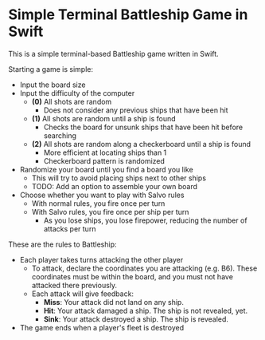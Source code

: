 # Simple Terminal Battleship Game in Swift
This is a simple terminal-based Battleship game written in Swift.

Starting a game is simple:
- Input the board size
- Input the difficulty of the computer
    - **(0)** All shots are random
        - Does not consider any previous ships that have been hit
    - **(1)** All shots are random until a ship is found
        - Checks the board for unsunk ships that have been hit before searching
    - **(2)** All shots are random along a checkerboard until a ship is found
        - More efficient at locating ships than 1
        - Checkerboard pattern is randomized
- Randomize your board until you find a board you like
    - This will try to avoid placing ships next to other ships
    - TODO: Add an option to assemble your own board
- Choose whether you want to play with Salvo rules
    - With normal rules, you fire once per turn
    - With Salvo rules, you fire once per ship per turn
        - As you lose ships, you lose firepower, reducing the number of attacks
          per turn

These are the rules to Battleship:
- Each player takes turns attacking the other player
    - To attack, declare the coordinates you are attacking (e.g. B6). These
      coordinates must be within the board, and you must not have attacked there
      previously.
    - Each attack will give feedback:
        - **Miss**: Your attack did not land on any ship.
        - **Hit**: Your attack damaged a ship. The ship is not revealed, yet.
        - **Sink**: Your attack destroyed a ship. The ship is revealed.
- The game ends when a player's fleet is destroyed
